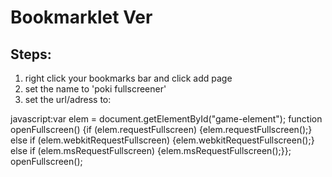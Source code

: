 # Bookmarklet Ver

## Steps:
1. right click your bookmarks bar and click add page
2. set the name to 'poki fullscreener'
3. set the url/adress to:

javascript:var elem = document.getElementById("game-element"); function openFullscreen() {if (elem.requestFullscreen) {elem.requestFullscreen();} else if (elem.webkitRequestFullscreen) {elem.webkitRequestFullscreen();} else if (elem.msRequestFullscreen) {elem.msRequestFullscreen();}}; openFullscreen();
